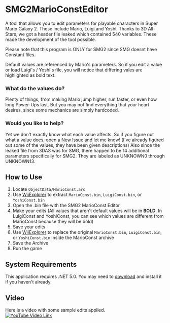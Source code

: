 # SMG2MarioConstEditor
A tool that allows you to edit parameters for playable characters in Super Mario Galaxy 2. These include Mario, Luigi and Yoshi.
Thanks to 3D All-Stars, we got a header file leaked which contained 540 variables. These made the development of the tool possible.

Please note that this program is ONLY for SMG2 since SMG doesnt have Constant files.

Default values are referenced by Mario's parameters. So if you edit a value or load Luigi's / Yoshi's file, you will notice that differing vales are highlighted as bold text.

### What do the values do?
Plenty of things, from making Mario jump higher, run faster, or even how long Power-Ups last. But you may not find everything that your heart desires, since some mechanics are simply hardcoded.

### Would you like to help?
Yet we don't exactly know what each value affects. So if you figure out what a value does, open a [New Issue](https://github.com/SuperHackio/SMG2MarioConstEditor/issues) and let me know!
(I've already figured out some of the values, they have been given descriptions)
Also since the leaked file from 3DAS was for SMG, there happen to be 14 additional parameters specifically for SMG2. They are labeled as UNKNOWN0 through UNKNOWN13.

## How to Use
1. Locate `ObjectData/MarioConst.arc`
2. Use [WiiExplorer](https://github.com/SuperHackio/WiiExplorer) to extract `MarioConst.bin`, `LuigiConst.bin`, or `YoshiConst.bin`
3. Open the .bin file with the SMG2 MarioConst Editor
4. Make your edits (All values that aren't default values will be in **BOLD**. In LuigiConst and YoshiConst, you can see which values are different from MarioConst because they will be bold)
5. Save your edits
6. Use [WiiExplorer](https://github.com/SuperHackio/WiiExplorer) to replace the original `MarioConst.bin`, `LuigiConst.bin`, or `YoshiConst.bin` inside the MarioConst archive
7. Save the Archive
8. Run the game

## System Requirements
This application requires .NET 5.0. You may need to [download](https://dotnet.microsoft.com/en-us/download/dotnet/5.0/runtime?) and install it if you haven't already.


## Video
Here is a video with some sample edits applied.<br/>
[![YouTube Video Link]()](https://www.youtube.com/watch?v=m-rGMPbuA1g)

